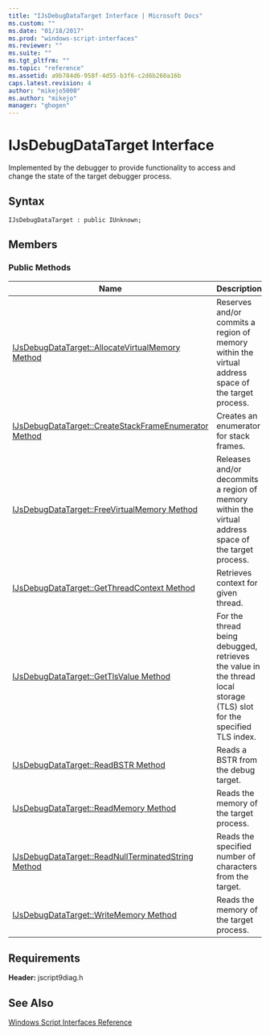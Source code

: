 ```yaml
---
title: "IJsDebugDataTarget Interface | Microsoft Docs"
ms.custom: ""
ms.date: "01/18/2017"
ms.prod: "windows-script-interfaces"
ms.reviewer: ""
ms.suite: ""
ms.tgt_pltfrm: ""
ms.topic: "reference"
ms.assetid: a9b784d6-958f-4d55-b3f6-c2d6b260a16b
caps.latest.revision: 4
author: "mikejo5000"
ms.author: "mikejo"
manager: "ghogen"
---
```

# IJsDebugDataTarget Interface
Implemented by the debugger to provide functionality to access and change the state of the target debugger process.  
  
## Syntax  
  
```  
IJsDebugDataTarget : public IUnknown;  
```  
  
## Members  
  
### Public Methods  
  
|Name|Description|  
|----------|-----------------|  
|[IJsDebugDataTarget::AllocateVirtualMemory Method](../../winscript/reference/ijsdebugdatatarget-allocatevirtualmemory-method.md)|Reserves and/or commits a region of memory within the virtual address space of the target process.|  
|[IJsDebugDataTarget::CreateStackFrameEnumerator Method](../../winscript/reference/ijsdebugdatatarget-createstackframeenumerator-method.md)|Creates an enumerator for stack frames.|  
|[IJsDebugDataTarget::FreeVirtualMemory Method](../../winscript/reference/ijsdebugdatatarget-freevirtualmemory-method.md)|Releases and/or decommits a region of memory within the virtual address space of the target process.|  
|[IJsDebugDataTarget::GetThreadContext Method](../../winscript/reference/ijsdebugdatatarget-getthreadcontext-method.md)|Retrieves context for given thread.|  
|[IJsDebugDataTarget::GetTlsValue Method](../../winscript/reference/ijsdebugdatatarget-gettlsvalue-method.md)|For the thread being debugged, retrieves the value in the thread local storage (TLS) slot for the specified TLS index.|  
|[IJsDebugDataTarget::ReadBSTR Method](../../winscript/reference/ijsdebugdatatarget-readbstr-method.md)|Reads a BSTR from the debug target.|  
|[IJsDebugDataTarget::ReadMemory Method](../../winscript/reference/ijsdebugdatatarget-readmemory-method.md)|Reads the memory of the target process.|  
|[IJsDebugDataTarget::ReadNullTerminatedString Method](../../winscript/reference/ijsdebugdatatarget-readnullterminatedstring-method.md)|Reads the specified number of characters from the target.|  
|[IJsDebugDataTarget::WriteMemory Method](../../winscript/reference/ijsdebugdatatarget-writememory-method.md)|Reads the memory of the target process.|  
  
## Requirements  
 **Header:** jscript9diag.h  
  
## See Also  
 [Windows Script Interfaces Reference](../../winscript/reference/windows-script-interfaces-reference.md)